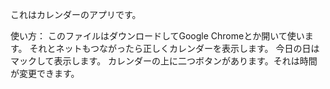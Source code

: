 これはカレンダーのアプリです。

使い方：
  このファイルはダウンロードしてGoogle Chromeとか開いて使います。
  それとネットもつながったら正しくカレンダーを表示します。
  今日の日はマックして表示します。
  カレンダーの上に二つボタンがあります。それは時間が変更できます。
 
